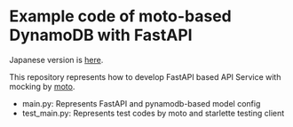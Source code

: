 # Example code of moto-based DynamoDB with FastAPI 

Japanese version is [here](). 

This repository represents how to develop FastAPI based API Service with mocking by [moto](https://docs.getmoto.org/en/latest/docs/services/dynamodb.html). 

- main.py: Represents FastAPI and pynamodb-based model config 
- test_main.py: Represents test codes by moto and starlette testing client
